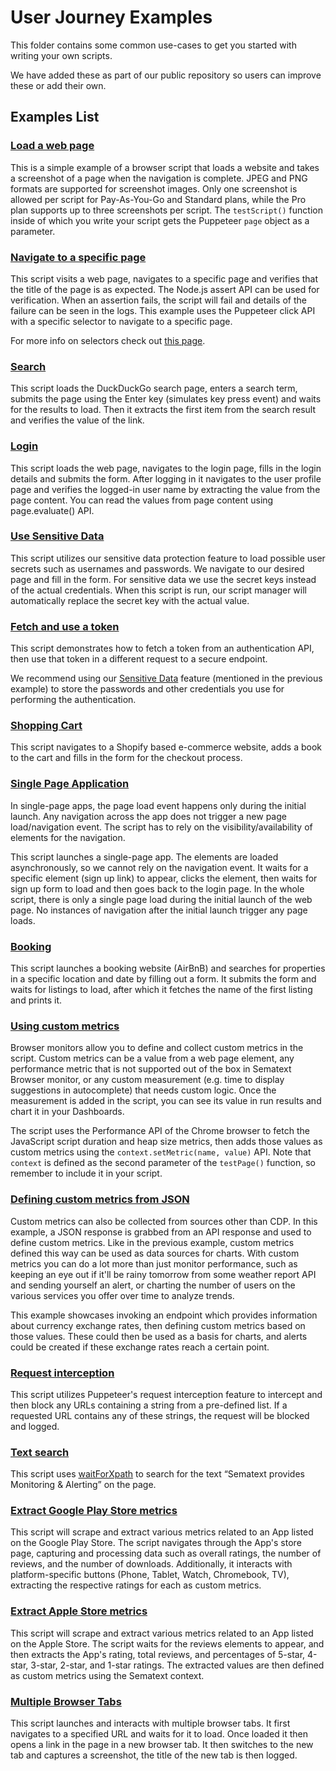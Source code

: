 # User Journey Examples

This folder contains some common use-cases to get you started with writing your own scripts.

We have added these as part of our public repository so users can improve these or add their own.

## Examples List

### [Load a web page](./load-web-page.js)

This is a simple example of a browser script that loads a website and takes a screenshot of a page when the navigation is complete. JPEG and PNG formats are supported for screenshot images. Only one screenshot is allowed per script for Pay-As-You-Go and Standard plans, while the Pro plan supports up to three screenshots per script. The `testScript()` function inside of which you write your script gets the Puppeteer `page` object as a parameter.



### [Navigate to a specific page](./navigate-specific-page.js)

This script visits a web page, navigates to a specific page and verifies that the title of the page is as expected. The Node.js assert API can be used for verification. When an assertion fails, the script will fail and details of the failure can be seen in the logs. This example uses the Puppeteer click API with a specific selector to navigate to a specific page.

For more info on selectors check out [this page](https://developer.mozilla.org/en-US/docs/Web/CSS/CSS_Selectors).



### [Search](./open-search-page.js)

This script loads the DuckDuckGo search page, enters a search term, submits the page using the Enter key (simulates key press event) and waits for the results to load. Then it extracts the first item from the search result and verifies the value of the link.



### [Login](./login-wiki.js)

This script loads the web page, navigates to the login page, fills in the login details and submits the form. After logging in it navigates to the user profile page and verifies the logged-in user name by extracting the value from the page content. You can read the values from page content using page.evaluate() API.



### [Use Sensitive Data](./use-sensitive-data.js)

This script utilizes our sensitive data protection feature to load possible user secrets such as usernames and passwords. We navigate to our desired page and fill in the form. For sensitive data we use the secret keys instead of the actual credentials. When this script is run, our script manager will automatically replace the secret key with the actual value.



### [Fetch and use a token](./fetch-use-token.js)

This script demonstrates how to fetch a token from an authentication API, then use that token in a different request to a secure endpoint.

We recommend using our [Sensitive Data](./sensitive-data.js) feature (mentioned in the previous example) to store the passwords and other credentials you use for performing the authentication. 



### [Shopping Cart](./shopping-cart.js)

This script navigates to a Shopify based e-commerce website, adds a book to the cart and fills in the form for the checkout process.



### [Single Page Application](./single-page-app.js)

In single-page apps, the page load event happens only during the initial launch. Any navigation across the app does not trigger a new page load/navigation event. The script has to rely on the visibility/availability of elements for the navigation. 

This script launches a single-page app. The elements are loaded asynchronously, so we cannot rely on the navigation event. It waits for a specific element (sign up link) to appear, clicks the element, then waits for sign up form to load and then goes back to the login page. In the whole script, there is only a single page load during the initial launch of the web page. No instances of navigation after the initial launch trigger any page loads.



### [Booking](./booking.js)

This script launches a booking website (AirBnB) and searches for properties in a specific location and date by filling out a form. It submits the form and waits for listings to load, after which it fetches the name of the first listing and prints it.



### [Using custom metrics](./custom-metric.js)

Browser monitors allow you to define and collect custom metrics in the script. Custom metrics can be a value from a web page element, any performance metric that is not supported out of the box in Sematext Browser monitor, or any custom measurement (e.g. time to display suggestions in autocomplete) that needs custom logic. Once the measurement is added in the script, you can see its value in run results and chart it in your Dashboards.

The script uses the Performance API of the Chrome browser to fetch the JavaScript script duration and heap size metrics, then adds those values as custom metrics using the `context.setMetric(name, value)` API. Note that `context` is defined as the second parameter of the `testPage()` function, so remember to include it in your script.



### [Defining custom metrics from JSON](./custom-metric-json.js)

Custom metrics can also be collected from sources other than CDP. In this example, a JSON response is grabbed from an API response and used to define custom metrics. Like in the previous example, custom metrics defined this way can be used as data sources for charts. With custom metrics you can do a lot more than just monitor performance, such as keeping an eye out if it'll be rainy tomorrow from some weather report API and sending yourself an alert, or charting the number of users on the various services you offer over time to analyze trends.

This example showcases invoking an endpoint which provides information about currency exchange rates, then defining custom metrics based on those values. These could then be used as a basis for charts, and alerts could be created if these exchange rates reach a certain point.



### [Request interception](./request-interception.js)

This script utilizes Puppeteer's request interception feature to intercept and then block any URLs containing a string from a pre-defined list. If a requested URL contains any of these strings, the request will be blocked and logged.



### [Text search](./text-search.js)

This script uses [waitForXpath](https://pptr.dev/api/puppeteer.page.waitforxpath) to search for the text “Sematext provides Monitoring & Alerting” on the page.



### [Extract Google Play Store metrics](./google-play.js)

This script will scrape and extract various metrics related to an App listed on the Google Play Store.
The script navigates through the App's store page, capturing and processing data such as overall ratings, the number of reviews, and the number of downloads.
Additionally, it interacts with platform-specific buttons (Phone, Tablet, Watch, Chromebook, TV), extracting the respective ratings for each as custom metrics.



### [Extract Apple Store metrics](./apple-store.js)

This script will scrape and extract various metrics related to an App listed on the Apple Store.
The script waits for the reviews elements to appear, and then extracts the App's rating, total reviews, and percentages of 5-star, 4-star, 3-star, 2-star, and 1-star ratings. The extracted values are then defined as custom metrics using the Sematext context.



### [Multiple Browser Tabs](./multi-tab.js)

This script launches and interacts with multiple browser tabs. It first navigates to a specified URL and waits for it to load. Once loaded it then opens a link in the page in a new browser tab. It then switches to the new tab and captures a screenshot, the title of the new tab is then logged.
